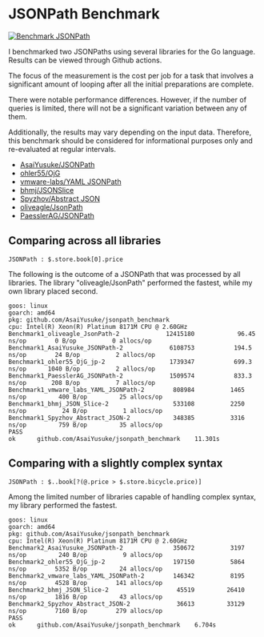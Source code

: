 # JSONPath Benchmark

[![Benchmark JSONPath](https://github.com/AsaiYusuke/jsonpath-benchmark/actions/workflows/build.yml/badge.svg)](https://github.com/AsaiYusuke/jsonpath-benchmark/actions/workflows/build.yml)

I benchmarked two JSONPaths using several libraries for the Go language.
Results can be viewed through Github actions.

The focus of the measurement is the cost per job for a task that involves a significant amount of looping after all the initial preparations are complete.

There were notable performance differences.
However, if the number of queries is limited, there will not be a significant variation between any of them.

Additionally, the results may vary depending on the input data.
Therefore, this benchmark should be considered for informational purposes only and re-evaluated at regular intervals.

- [AsaiYusuke/JSONPath](https://github.com/AsaiYusuke/jsonpath)
- [ohler55/OjG](https://github.com/ohler55/ojg)
- [vmware-labs/YAML JSONPath](https://github.com/vmware-labs/yaml-jsonpath)
- [bhmj/JSONSlice](https://github.com/bhmj/jsonslice)
- [Spyzhov/Abstract JSON](https://github.com/spyzhov/ajson)
- [oliveagle/JsonPath](https://github.com/oliveagle/jsonpath)
- [PaesslerAG/JSONPath](https://github.com/PaesslerAG/jsonpath)

## Comparing across all libraries

```
JSONPath : $.store.book[0].price
```

The following is the outcome of a JSONPath that was processed by all libraries.
The library "oliveagle/JsonPath" performed the fastest, while my own library placed second.

```
goos: linux
goarch: amd64
pkg: github.com/AsaiYusuke/jsonpath_benchmark
cpu: Intel(R) Xeon(R) Platinum 8171M CPU @ 2.60GHz
Benchmark1_oliveagle_JsonPath-2          	12415180	        96.45 ns/op	       0 B/op	       0 allocs/op
Benchmark1_AsaiYusuke_JSONPath-2         	 6108753	       194.5 ns/op	      24 B/op	       2 allocs/op
Benchmark1_ohler55_OjG_jp-2              	 1739347	       699.3 ns/op	    1040 B/op	       2 allocs/op
Benchmark1_PaesslerAG_JSONPath-2         	 1509574	       833.3 ns/op	     208 B/op	       7 allocs/op
Benchmark1_vmware_labs_YAML_JSONPath-2   	  808984	      1465 ns/op	     400 B/op	      25 allocs/op
Benchmark1_bhmj_JSON_Slice-2             	  533108	      2250 ns/op	      24 B/op	       1 allocs/op
Benchmark1_Spyzhov_Abstract_JSON-2       	  348385	      3316 ns/op	     759 B/op	      35 allocs/op
PASS
ok  	github.com/AsaiYusuke/jsonpath_benchmark	11.301s

```

## Comparing with a slightly complex syntax

```
JSONPath : $..book[?(@.price > $.store.bicycle.price)]
```

Among the limited number of libraries capable of handling complex syntax, my library performed the fastest.

```
goos: linux
goarch: amd64
pkg: github.com/AsaiYusuke/jsonpath_benchmark
cpu: Intel(R) Xeon(R) Platinum 8171M CPU @ 2.60GHz
Benchmark2_AsaiYusuke_JSONPath-2         	  350672	      3197 ns/op	     240 B/op	       9 allocs/op
Benchmark2_ohler55_OjG_jp-2              	  197150	      5864 ns/op	    5352 B/op	      24 allocs/op
Benchmark2_vmware_labs_YAML_JSONPath-2   	  146342	      8195 ns/op	    4528 B/op	     141 allocs/op
Benchmark2_bhmj_JSON_Slice-2             	   45519	     26410 ns/op	    1816 B/op	      43 allocs/op
Benchmark2_Spyzhov_Abstract_JSON-2       	   36613	     33129 ns/op	    7160 B/op	     279 allocs/op
PASS
ok  	github.com/AsaiYusuke/jsonpath_benchmark	6.704s

```

